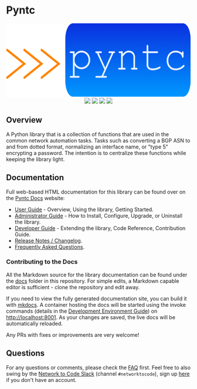 # Pyntc

<p align="center">
  <img src="https://raw.githubusercontent.com/networktocode/pyntc/develop/docs/images/pyntc_logo.png" class="logo" height="200px">
  <br>
  <a href="https://github.com/networktocode/pyntc/actions"><img src="https://github.com/networktocode/pyntc/actions/workflows/ci.yml/badge.svg?branch=main"></a>
  <a href="https://pyntc.readthedocs.io/en/latest"><img src="https://readthedocs.org/projects/pyntc/badge/"></a>
  <a href="https://pypi.org/project/pyntc/"><img src="https://img.shields.io/pypi/v/pyntc"></a>
  <a href="https://pypi.org/project/pyntc/"><img src="https://img.shields.io/pypi/dm/pyntc"></a>
  <br>
</p>

## Overview

A Python library that is a collection of functions that are used in the common network automation tasks. Tasks such as converting a BGP ASN to and from dotted format, normalizing an interface name, or "type 5" encrypting a password. The intention is to centralize these functions while keeping the library light.

## Documentation

Full web-based HTML documentation for this library can be found over on the [Pyntc Docs](https://pyntc.readthedocs.io) website:

- [User Guide](https://pyntc.readthedocs.io/en/latest/user/lib_overview/) - Overview, Using the library, Getting Started.
- [Administrator Guide](https://pyntc.readthedocs.io/en/latest/admin/install/) - How to Install, Configure, Upgrade, or Uninstall the library.
- [Developer Guide](https://pyntc.readthedocs.io/en/latest/dev/contributing/) - Extending the library, Code Reference, Contribution Guide.
- [Release Notes / Changelog](https://pyntc.readthedocs.io/en/latest/admin/release_notes/).
- [Frequently Asked Questions](https://pyntc.readthedocs.io/en/latest/user/faq/).

### Contributing to the Docs

All the Markdown source for the library documentation can be found under the [docs](https://github.com/networktocode/pyntc/tree/develop/docs) folder in this repository. For simple edits, a Markdown capable editor is sufficient - clone the repository and edit away.

If you need to view the fully generated documentation site, you can build it with [mkdocs](https://www.mkdocs.org/). A container hosting the docs will be started using the invoke commands (details in the [Development Environment Guide](https://pyntc.readthedocs.io/en/latest/dev/dev_environment/#docker-development-environment)) on [http://localhost:8001](http://localhost:8001). As your changes are saved, the live docs will be automatically reloaded.

Any PRs with fixes or improvements are very welcome!

## Questions

For any questions or comments, please check the [FAQ](https://pyntc.readthedocs.io/en/latest/user/faq/) first. Feel free to also swing by the [Network to Code Slack](https://networktocode.slack.com/) (channel `#networktocode`), sign up [here](http://slack.networktocode.com/) if you don't have an account.

